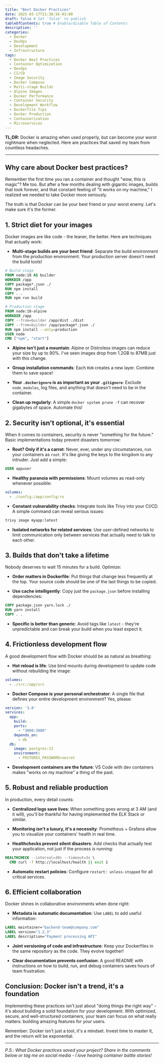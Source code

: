 ```yaml
---
title: "Best Docker Practices"
date: 2025-03-17T21:38:56-03:00
draft: false # Set 'false' to publish
tableOfContents: true # Enable/disable Table of Contents
description: ''
categories:
  - Docker
  - DevOps
  - Development
  - Infrastructure
tags:
  - Docker Best Practices
  - Container Optimization
  - DevOps
  - CI/CD
  - Image Security
  - Docker Compose
  - Multi-stage Builds
  - Alpine Images
  - Docker Performance
  - Container Security
  - Development Workflow
  - Dockerfile Tips
  - Docker Production
  - Containerization
  - Microservices
---
```


**TL;DR:** Docker is amazing when used properly, but can become your worst nightmare when neglected. Here are practices that saved my team from countless headaches.

---

## Why care about Docker best practices?

Remember the first time you ran a container and thought "wow, this is magic"? Me too. But after a few months dealing with gigantic images, builds that took forever, and that constant feeling of "it works on my machine," I realized we needed to take Docker more seriously.

The truth is that Docker can be your best friend or your worst enemy. Let's make sure it's the former.

## 1. Strict diet for your images

Docker images are like code - the leaner, the better. Here are techniques that actually work:

* **Multi-stage builds are your best friend**: Separate the build environment from the production environment. Your production server doesn't need the build tools!

```dockerfile
# Build stage
FROM node:18 AS builder
WORKDIR /app
COPY package*.json ./
RUN npm install
COPY . .
RUN npm run build

# Production stage
FROM node:18-alpine
WORKDIR /app
COPY --from=builder /app/dist ./dist
COPY --from=builder /app/package*.json ./
RUN npm install --only=production
USER node
CMD ["npm", "start"]
```

* **Alpine isn't just a mountain**: Alpine or Distroless images can reduce your size by up to 90%. I've seen images drop from 1.2GB to 87MB just with this change.

* **Group installation commands**: Each `RUN` creates a new layer. Combine them to save space!

* **Your `.dockerignore` is as important as your `.gitignore`**: Exclude `node_modules`, log files, and anything that doesn't need to be in the container.

* **Clean up regularly**: A simple `docker system prune -f` can recover gigabytes of space. Automate this!

## 2. Security isn't optional, it's essential

When it comes to containers, security is never "something for the future." Basic implementations today prevent disasters tomorrow:

* **Root? Only if it's a carrot**: Never, ever, under any circumstances, run your containers as `root`. It's like giving the keys to the kingdom to any intruder. Just add a simple:

```dockerfile
USER appuser
```

* **Healthy paranoia with permissions**: Mount volumes as read-only whenever possible:

```yaml
volumes:
  - ./config:/app/config:ro
```

* **Constant vulnerability checks**: Integrate tools like Trivy into your CI/CD. A simple command can reveal serious issues:

```bash
trivy image myapp:latest
```

* **Isolated networks for related services**: Use user-defined networks to limit communication only between services that actually need to talk to each other.

## 3. Builds that don't take a lifetime

Nobody deserves to wait 15 minutes for a build. Optimize:

* **Order matters in Dockerfile**: Put things that change less frequently at the top. Your source code should be one of the last things to be copied.

* **Use cache intelligently**: Copy just the `package.json` before installing dependencies:

```dockerfile
COPY package.json yarn.lock ./
RUN yarn install
COPY . .
```

* **Specific is better than generic**: Avoid tags like `latest` - they're unpredictable and can break your build when you least expect it.

## 4. Frictionless development flow

A good development flow with Docker should be as natural as breathing:

* **Hot reload is life**: Use bind mounts during development to update code without rebuilding the image:

```yaml
volumes:
  - ./src:/app/src
```

* **Docker Compose is your personal orchestrator**: A single file that defines your entire development environment? Yes, please:

```yaml
version: '3.8'
services:
  app:
    build: .
    ports:
      - "3000:3000"
    depends_on:
      - db
  db:
    image: postgres:13
    environment:
      - POSTGRES_PASSWORD=secret
```

* **Development containers are the future**: VS Code with dev containers makes "works on my machine" a thing of the past.

## 5. Robust and reliable production

In production, every detail counts:

* **Centralized logs save lives**: When something goes wrong at 3 AM (and it will), you'll be thankful for having implemented the ELK Stack or similar.

* **Monitoring isn't a luxury, it's a necessity**: Prometheus + Grafana allow you to visualize your containers' health in real time.

* **Healthchecks prevent silent disasters**: Add checks that actually test your application, not just if the process is running:

```dockerfile
HEALTHCHECK --interval=30s --timeout=3s \
  CMD curl -f http://localhost/health || exit 1
```

* **Automatic restart policies**: Configure `restart: unless-stopped` for all critical services.

## 6. Efficient collaboration

Docker shines in collaborative environments when done right:

* **Metadata is automatic documentation**: Use `LABEL` to add useful information:

```dockerfile
LABEL maintainer="backend-team@company.com"
LABEL version="1.2.3"
LABEL description="Payment processing API"
```

* **Joint versioning of code and infrastructure**: Keep your Dockerfiles in the same repository as the code. They evolve together!

* **Clear documentation prevents confusion**: A good README with instructions on how to build, run, and debug containers saves hours of team frustration.

## Conclusion: Docker isn't a trend, it's a foundation

Implementing these practices isn't just about "doing things the right way" - it's about building a solid foundation for your development. With optimized, secure, and well-structured containers, your team can focus on what really matters: building amazing features for your users.

Remember: Docker isn't just a tool, it's a mindset. Invest time to master it, and the return will be exponential.

---

*P.S.: What Docker practices saved your project? Share in the comments below or tag me on social media - I love hearing container battle stories!*
